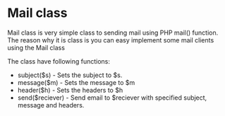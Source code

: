 # Mail class

Mail class is very simple class to sending mail using PHP mail() function. The reason why it is class is you can easy implement some mail clients using the Mail class

The class have following functions:

* subject($s) - Sets the subject to $s.
* message($m) - Sets the message to $m
* header($h) - Sets the headers to $h
* send($reciever) - Send email to $reciever with specified subject, message and headers.